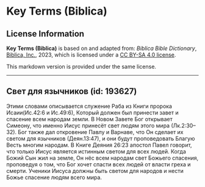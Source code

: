 # Key Terms (Biblica)

## License Information

**Key Terms (Biblica)** is based on and adapted from: _Biblica Bible Dictionary_, [Biblica, Inc.](https://www.biblica.com/), 2023, which is licensed under a [CC BY-SA 4.0 license](https://creativecommons.org/licenses/by-sa/4.0/legalcode.en).

This markdown version is provided under the same license.



--------------------------------

## Свет для язычников (id: 193627)

Этими словами описывается служение Раба из Книги пророка Исаии(Ис.42:6 и Ис.49:6\), Который должен был принести завет и спасение всем народам земли. В Новом Завете Бог открывает Симеону, что именно Иисус принесёт свет людям этого мира (Лк.2:30–32\). Бог также дал откровение Павлу и Варнаве, что Он сделает их светом для язычников (Деян.13:47\), и они будут проповедовать Благую Весть многим народам. В Книге Деяния 26:23 апостол Павел говорит, что только Иисус является истинным светом для всех людей. Когда Божий Сын жил на земле, Он нёс всем народам свет Божьего спасения, проповедуя о том, что Бог хочет спасти всех людей от власти греха и смерти. Ученики Иисуса должны быть светом для народов и нести Божье спасение людям всего мира.


